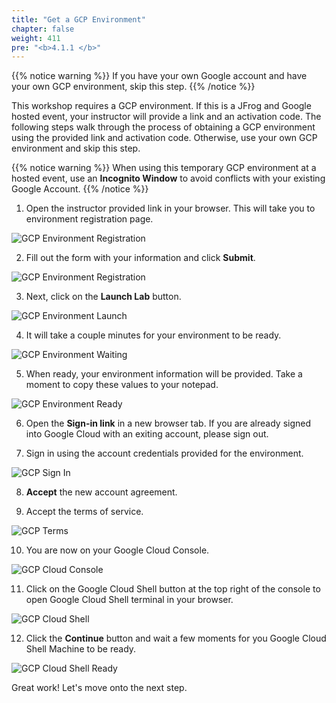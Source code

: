```yaml
---
title: "Get a GCP Environment"
chapter: false
weight: 411
pre: "<b>4.1.1 </b>"
---
```


{{% notice warning %}}
If you have your own Google account and have your own GCP environment, skip this step.
{{% /notice %}}

This workshop requires a GCP environment. If this is a JFrog and Google hosted event, your instructor will provide a link and an activation code. The following steps walk through the process of obtaining a GCP environment using the provided link and activation code.
Otherwise, use your own GCP environment and skip this step.

{{% notice warning %}}
When using this temporary GCP environment at a hosted event, use an **Incognito Window** to avoid conflicts with your existing Google Account.
{{% /notice %}}

1. Open the instructor provided link in your browser. This will take you to environment registration page.

![GCP Environment Registration](https://raw.githubusercontent.com/manishrps/gcp-gke-workshop/master/docs/images/gcp-environment-registration.png)

2. Fill out the form with your information and click **Submit**.

![GCP Environment Registration](https://raw.githubusercontent.com/manishrps/gcp-gke-workshop/master/docs/images/gcp-environment-registration-form.png)

3. Next, click on the **Launch Lab** button.

![GCP Environment Launch](https://raw.githubusercontent.com/manishrps/gcp-gke-workshop/master/docs/images/gcp-environment-launch-lab.png)

4. It will take a couple minutes for your environment to be ready.

![GCP Environment Waiting](https://raw.githubusercontent.com/manishrps/gcp-gke-workshop/master/docs/images/gcp-environment-waiting.png)

5. When ready, your environment information will be provided. Take a moment to copy these values to your notepad.

![GCP Environment Ready](https://raw.githubusercontent.com/manishrps/gcp-gke-workshop/master/docs/images/gcp-environment-ready.png)

6. Open the **Sign-in link** in a new browser tab. If you are already signed into Google Cloud with an exiting account, please sign out.

7. Sign in using the account credentials provided for the environment.

![GCP Sign In](https://raw.githubusercontent.com/manishrps/gcp-gke-workshop/master/docs/images/gcp-sign-in.png)

8. **Accept** the new account agreement.

9. Accept the terms of service.

![GCP Terms](https://raw.githubusercontent.com/manishrps/gcp-gke-workshop/master/docs/images/gcp-terms.png)

10. You are now on your Google Cloud Console.

![GCP Cloud Console](https://raw.githubusercontent.com/manishrps/gcp-gke-workshop/master/docs/images/gcp-cloud-console.png)

11. Click on the Google Cloud Shell button at the top right of the console to open Google Cloud Shell terminal in your browser.

![GCP Cloud Shell](https://raw.githubusercontent.com/manishrps/gcp-gke-workshop/master/docs/images/gcp-shell.png)

12. Click the **Continue** button and wait a few moments for you Google Cloud Shell Machine to be ready.

![GCP Cloud Shell Ready](https://raw.githubusercontent.com/manishrps/gcp-gke-workshop/master/docs/images/gcp-shell-ready.png)

Great work! Let's move onto the next step.

